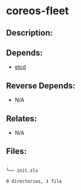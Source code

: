 # coreos-fleet

## Description:



## Depends:

  -  [etcd](/salt/etcd)

## Reverse Depends:

  -  N/A

## Relates:

  -  N/A

## Files:

```bash
.
└── init.sls

0 directories, 1 file
```
